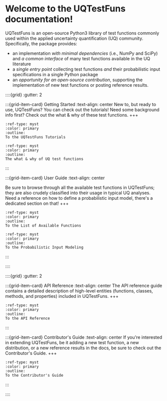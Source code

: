 # Welcome to the UQTestFuns documentation!

UQTestFuns is an open-source Python3 library of test functions commonly used
within the applied uncertainty quantification (UQ) community.
Specifically, the package provides:

- an implementation _with minimal dependencies_ (i.e., NumPy and SciPy) and
  _a common interface_ of many test functions available in the UQ literature
- a _single entry point_ collecting test functions _and_ their probabilistic
  input specifications in a single Python package
- an _opportunity for an open-source contribution_, supporting
  the implementation of new test functions or posting reference results.

::::{grid}
:gutter: 2

:::{grid-item-card} Getting Started
:text-align: center
New to, but ready to use, UQTestFuns?
You can check out the tutorials!
Need some background info first?
Check out the what & why of these test functions.
+++
```{button-ref} getting-started:tutorials
:ref-type: myst
:color: primary
:outline:
To the UQTestFuns Tutorials
```
```{button-ref} getting-started:about-uq-test-functions
:ref-type: myst
:color: primary
:outline:
The what & why of UQ test functions
```
:::

:::{grid-item-card} User Guide
:text-align: center

Be sure to browse through all the available test functions in UQTestFuns;
they are also crudely classified into their usage in typical UQ analyses.
Need a reference on how to define a probabilistic input model,
there's a dedicated section on that!
+++
```{button-ref} test-functions:available
:ref-type: myst
:color: primary
:outline:
To the List of Available Functions
```
```{button-ref} prob-input:overview
:ref-type: myst
:color: primary
:outline:
To the Probabilistic Input Modeling
```
:::

::::


::::{grid}
:gutter: 2

:::{grid-item-card} API Reference
:text-align: center
The API reference guide contains a detailed description of high-level entities
(functions, classes, methods, and properties) included in UQTestFuns.
+++
```{button-ref} api-reference:overview
:ref-type: myst
:color: primary
:outline:
To the API Reference
```

:::

:::{grid-item-card} Contributor's Guide
:text-align: center
If you're interested in extending UQTestFuns, be it adding a new test function,
a new distribution, or a new reference results in the docs,
be sure to check out the Contributor's Guide.
+++
```{button-ref} development:overview
:ref-type: myst
:color: primary
:outline:
To the Contributor's Guide
```
:::

::::

